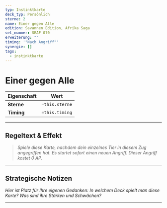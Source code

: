 ```yaml
---
typ: Instinktkarte
deck_typ: Persönlich
sterne: 2
name: Einer gegen Alle
edition: Savannen Edition, Afrika Saga
set_nummer: SEAF 070
erweiterung: ""
timing: '"Nach Angriff"'
synergie: []
tags:
  - instinktkarte
---
```


# Einer gegen Alle

| Eigenschaft | Wert |
|---|---|
| **Sterne** | `=this.sterne` |
| **Timing** | `=this.timing` |

---
## Regeltext & Effekt

> *Spiele diese Karte, nachdem dein einzelnes Tier in diesem Zug angegriffen hat. Es startet sofort einen neuen Angriff. Dieser Angriff kostet 0 AP.*

---
## Strategische Notizen

*Hier ist Platz für Ihre eigenen Gedanken: In welchem Deck spielt man diese Karte? Was sind ihre Stärken und Schwächen?*

---
